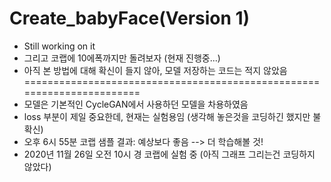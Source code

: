 # Create_babyFace(Version 1)
* Still working on it
* 그리고 코랩에 10에폭까지만 돌려보자 (현재 진행중...)
* 아직 본 방법에 대해 확신이 들지 않아, 모델 저장하는 코드는 적지 않았음
=======================================================================
* 모델은 기본적인 CycleGAN에서 사용하던 모델을 차용하였음
* loss 부분이 제일 중요한데, 현재는 실험용임 (생각해 놓은것을 코딩하긴 했지만 불확신)
* 오후 6시 55분 코랩 샘플 결과: 예상보다 좋음 --> 더 학습해볼 것!
* 2020년 11월 26일 오전 10시 경 코랩에 실험 중 (아직 그래프 그리는건 코딩하지 않았다)
